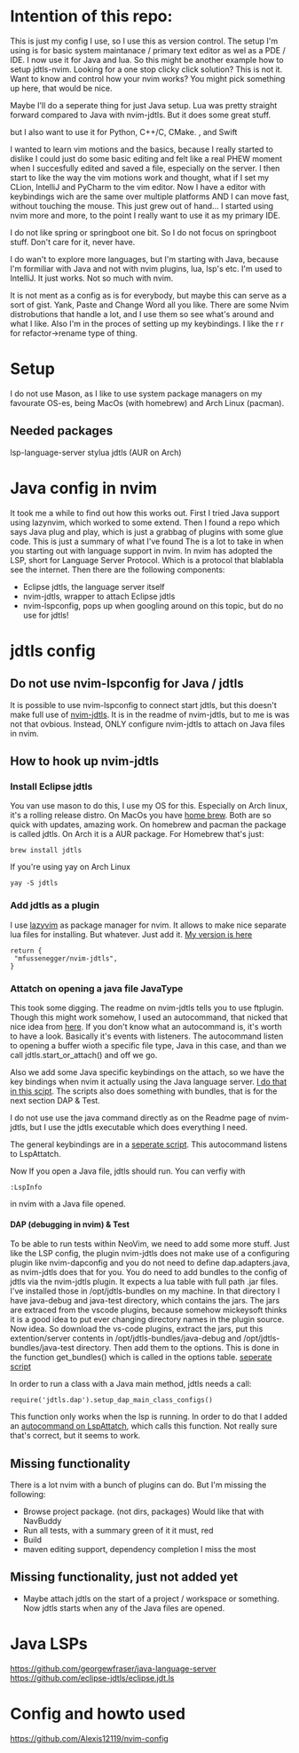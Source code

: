 # Intention of this repo:

This is just my config I use, so I use this as version control. The setup I'm using is for basic system maintanace / primary text editor as wel as a PDE / IDE. I now use it for Java and lua. So this might be another example how to setup jdtls-nvim. Looking for a one stop clicky click solution? This is not it. Want to know and control how your nvim works? You might pick something up here, that would be nice.

Maybe I'll do a seperate thing for just Java setup. Lua was pretty straight forward compared to Java with nvim-jdtls. But it does some great stuff.

but I also want to use it for Python, C++/C, CMake. , and Swift

I wanted to learn vim motions and the basics, because I really started to dislike I could just do some basic editing and
felt like a real PHEW moment when I succesfully edited and saved a file, especially on the server. I then start to like the way
the vim motions work and thought, what if I set my CLion, IntelliJ and PyCharm to the vim editor. Now I have a editor with keybindings wich are the same over multiple platforms AND I can move fast, without touching the mouse. This just grew out of hand... I started using nvim more and more, to the point I really want to use it as my primary IDE.

I do not like spring or springboot one bit. So I do not focus on springboot stuff. Don't care for it, never have.

I do wan't to explore more languages, but I'm starting with Java, because I'm formiliar with Java and not with nvim plugins, lua, lsp's etc. I'm used to IntelliJ. It just works. Not so much with nvim.

It is not ment as a config as is for everybody, but maybe this can serve as a sort of gist. Yank, Paste and Change Word all you like.
There are some Nvim distrobutions that handle a lot, and I use them so see what's around and what I like. Also I'm in the proces of setting up my keybindings. I like the <leader> r r for refactor->rename type of thing.

# Setup
I do not use Mason, as I like to use system package managers on my favourate OS-es, being MacOs (with homebrew) and Arch Linux (pacman).

## Needed packages
lsp-language-server
stylua
jdtls (AUR on Arch)

# Java config in nvim
It took me a while to find out how this works out. First I tried Java support using lazynvim, which worked to some extend. Then I found a repo which says Java plug and play, which is just a grabbag of plugins with some glue code.
This is just a summary of what I've found
The is a lot to take in when you starting out with language support in nvim. In nvim has adopted the LSP, short for Language Server Protocol. Which is a protocol that blablabla see the internet. Then there are the following components:
- Eclipse jdtls, the language server itself
- nvim-jdtls, wrapper to attach Eclipse jdtls 
- nvim-lspconfig, pops up when googling around on this topic, but do no use for jdtls!

# jdtls config
## Do not use nvim-lspconfig for Java / jdtls
It is possible to use nvim-lspconfig to connect start jdtls, but this doesn't make full use of [nvim-jdtls](https://github.com/mfussenegger/nvim-jdtls). It is in the readme of nvim-jdtls, but to me is was not that ovbious. Instead, ONLY configure nvim-jdtls to attach on Java files in nvim.

## How to hook up nvim-jdtls
### Install Eclipse jdtls
You van use mason to do this, I use my OS for this. Especially on Arch linux, it's a rolling release distro. On MacOs you have [home brew](https://brew.sh). Both are so quick with updates, amazing work. On homebrew and pacman the package is called jdtls. On Arch it is a AUR package. For Homebrew that's just:
```
brew install jdtls
```

If you're using yay on Arch Linux
```
yay -S jdtls
```

### Add jdtls as a plugin
I use [lazyvim](https://github.com/folke/lazy.nvim) as package manager for nvim. It allows to make nice separate lua files for installing. But whatever. Just add it. [My version is here](https://github.com/gjvanderheiden/nvim/blob/main/lua/plugins/jdtls.lua)
```
return {
 "mfussenegger/nvim-jdtls",
}
```

### Attatch on opening a java file JavaType
This took some digging. The readme on nvim-jdtls tells you to use ftplugin. Though this might work somehow, I used an autocommand, that nicked that nice idea from [here](https://github.com/Alexis12119/nvim-config). If you don't know what an autocommand is, it's worth to have a look. Basically it's events with listeners. The autocommand listen to opening a buffer wioth a specific file type, Java in this case, and than we call jdtls.start_or_attach() and off we go. 

Also we add some Java specific keybindings on the attach, so we have the key bindings when nvim it actually using the Java language server.
[I do that in this scipt](https://github.com/gjvanderheiden/nvim/blob/main/lua/config/autocommands/jdtls.lua). The scripts also does something with bundles, that is for the next section DAP & Test.

I do not use use the java command directly as on the Readme page of nvim-jdtls, but I use the jdtls executable which does everything I need.

The general keybindings are in a [seperate script](https://github.com/gjvanderheiden/nvim/blob/main/lua/config/autocommands/lsp-keymaps.lua). This autocommand listens to LspAttatch.

Now If you open a Java file, jdtls should run. You can verfiy with
```
:LspInfo
```
in nvim with a Java file opened.

#### DAP (debugging in nvim)  & Test
To be able to run tests within NeoVim, we need to add some more stuff. Just like the LSP config, the plugin nvim-jdtls does not make use of a configuring plugin like nvim-dapconfig and you do not need to define dap.adapters.java, as nvim-jdtls does that for you. You do need to add bundles to the config of jdtls via the nvim-jdtls plugin. It expects a lua table with full path .jar files. I've installed those in /opt/jdtls-bundles on my machine. In that directory I have java-debug and java-test directory, which contains the jars. The jars are extraced from the vscode plugins, because somehow mickeysoft thinks it is a good idea to put ever changing directory names in the plugin source. Now idea. So download the vs-code plugins, extract the jars, put this extention/server contents in /opt/jdtls-bundles/java-debug and /opt/jdtls-bundles/java-test directory. Then add them to the options.
This is done in the function get_bundles() which is called in the options table. [seperate script](https://github.com/gjvanderheiden/nvim/blob/main/lua/config/autocommands/jdtls.lua)

In order to run a class with a Java main method, jdtls needs a call:
```
require('jdtls.dap').setup_dap_main_class_configs()
```

This function only works when the lsp is running. In order to do that I added an [autocommand on LspAttatch](https://github.com/gjvanderheiden/nvim/blob/main/lua/config/autocommands/lsp-jdtls-dap.lua), which calls this function. Not really sure that's correct, but it seems to work.

## Missing functionality
There is a lot nvim with a bunch of plugins can do. But I'm missing the following:
- Browse project package. (not dirs, packages) Would like that with NavBuddy
- Run all tests, with a summary green of it it must, red
- Build
- maven editing support, dependency completion I miss the most
## Missing functionality, just not added yet
- Maybe attach jdtls on the start of a project / workspace or something. Now jdtls starts when any of the Java files are opened. 

# Java LSPs
https://github.com/georgewfraser/java-language-server
https://github.com/eclipse-jdtls/eclipse.jdt.ls

# Config and howto used
https://github.com/Alexis12119/nvim-config


